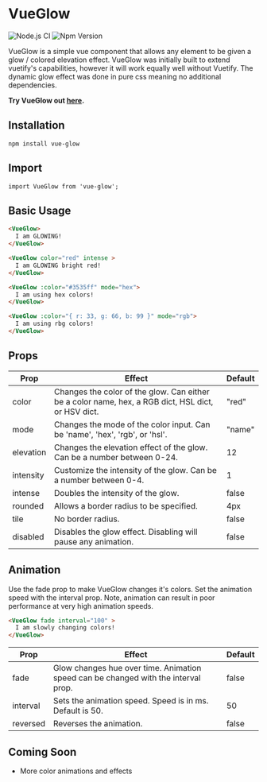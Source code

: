 
# VueGlow
![Node.js CI](https://github.com/adam-watkins/vue-glow/workflows/Node.js%20CI/badge.svg?branch=master)
![Npm Version](https://img.shields.io/npm/v/vue-glow.svg)

VueGlow is a simple vue component that allows any element to be given a glow / colored elevation effect. 
VueGlow was initially built to extend vuetify's capabilities, however it will work equally well without Vuetify.
The dynamic glow effect was done in pure css meaning no additional dependencies.

**Try VueGlow out [here](https://wtkns.dev/vueglow).**

## Installation
```
npm install vue-glow
```
## Import
```
import VueGlow from 'vue-glow';
```
## Basic Usage
```html
<VueGlow>
  I am GLOWING!
</VueGlow>

<VueGlow color="red" intense >
  I am GLOWING bright red!
</VueGlow>

<VueGlow :color="#3535ff" mode="hex">
  I am using hex colors!
</VueGlow>

<VueGlow :color="{ r: 33, g: 66, b: 99 }" mode="rgb">
  I am using rbg colors!
</VueGlow>
```

## Props
| Prop        | Effect        | Default |
| ------------|---------------| ------- |
| color | Changes the color of the glow.  Can either be a color name, hex, a RGB dict, HSL dict, or HSV dict. | "red" |
| mode | Changes the mode of the color input. Can be 'name', 'hex', 'rgb', or 'hsl'. | "name" |
| elevation  | Changes the elevation effect of the glow.  Can be a number between 0-24. | 12 |
| intensity | Customize the intensity of the glow. Can be a number between 0-4. | 1 |
| intense | Doubles the intensity of the glow. | false |
| rounded | Allows a border radius to be specified. | 4px |
| tile | No border radius. | false |
| disabled | Disables the glow effect. Disabling will pause any animation. | false |


## Animation
Use the fade prop to make VueGlow changes it's colors. Set the animation speed with the interval prop.
Note, animation can result in poor performance at very high animation speeds.
```html
<VueGlow fade interval="100" >
  I am slowly changing colors!
</VueGlow>
```
| Prop        | Effect  | Default |
|-------------| ------- | ------- |
| fade | Glow changes hue over time.  Animation speed can be changed with the interval prop. | false |
| interval | Sets the animation speed.  Speed is in ms.  Default is 50. | 50 |
| reversed | Reverses the animation. | false |

## Coming Soon
+ More color animations and effects

